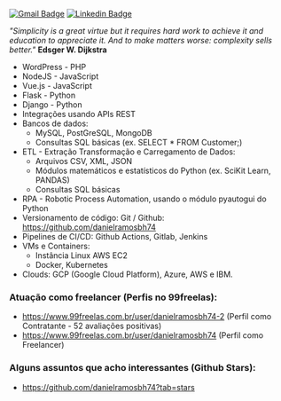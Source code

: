 [![Gmail Badge](https://img.shields.io/badge/-Gmail-c14438?style=flat-square&logo=Gmail&logoColor=white&link=mailto:danielramosbh74@gmail.com)](mailto:danielramosbh74@gmail.com)
[![Linkedin Badge](https://img.shields.io/badge/-LinkedIn-blue?style=flat-square&logo=Linkedin&logoColor=white&link=https://https://www.linkedin.com/in/daniel-ramos-de-carvalho/)](https://www.linkedin.com/in/daniel-ramos-de-carvalho/)

<!--
![license-badge](https://img.shields.io/github/license/danielramosbh74/danielramosbh74.github.io)
![nlw-badge](https://img.shields.io/badge/NLW-done-%21bcc1b&?logo=data:image/png;base64,iVBORw0KGgoAAAANSUhEUgAAABAAAAAQCAMAAAAoLQ9TAAAALVBMVEVHcExxWsF0XMJzXMJxWcFsUsD///9jRrzY0u6Xh9Gsn9n39fyMecy0qd2bjNJWBT0WAAAABHRSTlMA2Do606wF2QAAAGlJREFUGJVdj1cWwCAIBLEsRU3uf9xobDH8+GZwUYi8i6ucJwrxKE+7D0G9Q4vlYqtmCSjndr4CgCgzlyFgfKfKCVO0LrPKjmiqMxGXkJwNnXskqWG+1oSM+BSwD8f29YLNjvx/OQrn+g99oQSoNmt3PgAAAABJRU5ErkJggg==)
<img width="400px" align="center" src="https://github.com/danielramosbh74/danielramosbh74.github.io/blob/master/images/Certificado-G-Suite-Administration.png?raw=true">   <img width="400px" align="center" src="https://github.com/danielramosbh74/danielramosbh74/blob/master/images/Certificado-Curso-Completo-de-PHP-7.png?raw=true">
-->

<!--
### Veja mais | _Read more_
-->

_"Simplicity is a great virtue but it requires hard work to achieve it and education to appreciate it. And to make matters worse: complexity sells better."_
**Edsger W. Dijkstra**

- WordPress - PHP
- NodeJS - JavaScript
- Vue.js - JavaScript
- Flask - Python
- Django - Python
- Integrações usando APIs REST
- Bancos de dados:
  - MySQL, PostGreSQL, MongoDB
  - Consultas SQL básicas (ex. SELECT * FROM Customer;)
- ETL - Extração Transformação e Carregamento de Dados:
  - Arquivos CSV, XML, JSON
  - Módulos matemáticos e estatísticos do Python (ex. SciKit Learn, PANDAS)
  - Consultas SQL básicas
- RPA - Robotic Process Automation, usando o módulo pyautogui do Python
- Versionamento de código: Git / Github: https://github.com/danielramosbh74
- Pipelines de CI/CD: Github Actions, Gitlab, Jenkins
- VMs e Containers: 
  - Instância Linux AWS EC2
  - Docker, Kubernetes
- Clouds: GCP (Google Cloud Platform), Azure, AWS e IBM.

### Atuação como freelancer (Perfis no 99freelas):
- https://www.99freelas.com.br/user/danielramosbh74-2 (Perfil como Contratante - 52 avaliações positivas)
- https://www.99freelas.com.br/user/danielramosbh74 (Perfil como Freelancer)
      
### Alguns assuntos que acho interessantes (Github Stars): 
- https://github.com/danielramosbh74?tab=stars
